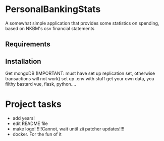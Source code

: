 # PersonalBankingStats
A somewhat simple application that provides some statistics on spending, based on NKBM's csv financial statements

## Requirements

## Installation

Get mongoDB (IMPORTANT: must have set up replication set, otherwise transactions will not work)
set up .env with stuff
get your own data, you filthy bastard
vue, flask, python....


# Project tasks 


* add years!
* edit README file
*  make logo! !!!!Cannot, wait until zii patcher updates!!!!
* docker. For the fun of it